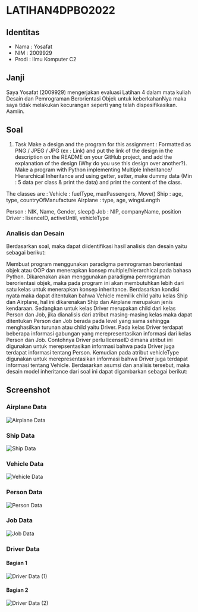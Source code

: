 # LATIHAN4DPBO2022
## Identitas
- Nama : Yosafat
- NIM  : 2009929
- Prodi : Ilmu Komputer C2

## Janji
Saya Yosafat (2009929) mengerjakan evaluasi Latihan 4 dalam mata kuliah Desain dan Pemrograman Berorientasi Objek untuk keberkahanNya maka saya tidak melakukan kecurangan seperti yang telah dispesifikasikan. Aamiin.

## Soal
1. Task
Make a design and the program for this assignment : Formatted as PNG / JPEG / JPG (ex : Link) and put the link of the design in the description on the README on your GitHub project, and add the explanation of the design (Why do you use this design over another?).
Make a program with Python implementing Multiple Inheritance/ Hierarchical Inheritance and using getter, setter, make dummy data (Min : 5 data per class & print the data) and print the content of the class.

The classes are :
Vehicle : fuelType, maxPassengers, Move()
Ship : age, type, countryOfManufacture
Airplane : type, age, wingsLength

Person : NIK, Name, Gender, sleep()
Job : NIP, companyName, position
Driver : lisenceID, activeUntil, vehicleType


### Analisis dan Desain
Berdasarkan soal, maka dapat diidentifikasi hasil analisis dan desain yaitu sebagai berikut:

Membuat program menggunakan paradigma pemrograman berorientasi objek atau OOP dan menerapkan konsep multiple/hierarchical pada bahasa Python. Dikarenakan akan menggunakan paradigma pemrograman berorientasi objek, maka pada program ini akan membutuhkan lebih dari satu kelas untuk menerapkan konsep inheritance. Berdasarkan kondisi nyata maka dapat ditentukan bahwa Vehicle memilik child yaitu kelas Ship dan Airplane, hal ini dikarenakan Ship dan Airplane merupakan jenis kendaraan. Sedangkan untuk kelas Driver merupakan child dari kelas Person dan Job, jika dianalisis dari atribut masing-masing kelas maka dapat ditentukan Person dan Job berada pada level yang sama sehingga menghasilkan turunan atau child yaitu Driver. Pada kelas Driver terdapat beberapa informasi gabungan yang merepresentasikan informasi dari kelas Person dan Job. Contohnya Driver perlu licenseID dimana atribut ini digunakan untuk merepsentasikan informasi bahwa pada Driver juga terdapat informasi tentang Person. Kemudian pada atribut vehicleType digunakan untuk merepresentasikan informasi bahwa Driver juga terdapat informasi tentang Vehicle. Berdasarkan asumsi dan analisis tersebut, maka desain model inheritance dari soal ini dapat digambarkan sebagai berikut: 


## Screenshot
### Airplane Data
![Airplane Data](https://user-images.githubusercontent.com/77567907/156917271-af91ea2e-2000-4883-828e-66181d42ab6e.jpg)

### Ship Data
![Ship Data](https://user-images.githubusercontent.com/77567907/156917279-2d93e700-a5ee-4fe0-9b9a-1c2dc97d666a.jpg)

### Vehicle Data
![Vehicle Data](https://user-images.githubusercontent.com/77567907/156917280-93f30f13-8a3f-4086-8bfd-353a8c965e38.jpg)

### Person Data
![Person Data](https://user-images.githubusercontent.com/77567907/156917277-4b459b2b-5feb-46a3-bc62-2ea3f054e12b.jpg)

### Job Data
![Job Data](https://user-images.githubusercontent.com/77567907/156917276-fa1c68d2-6885-4307-8d55-1524e3eecd2a.jpg)

### Driver Data
#### Bagian 1
![Driver Data (1)](https://user-images.githubusercontent.com/77567907/156917274-2bb3f573-8d42-433d-aff4-d35cd93422b9.jpg)

#### Bagian 2
![Driver Data (2)](https://user-images.githubusercontent.com/77567907/156917275-2670162c-0dbe-4d7f-b27f-5df81cbb9eb5.jpg)

